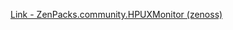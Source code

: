 [Link - ZenPacks.community.HPUXMonitor (zenoss)](https://github.com/zenoss/ZenPacks.community.HPUXMonitor)
